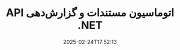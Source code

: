 ---
############################# Static ############################
layout: "landing"
date: 2025-02-24T17:52:13
draft: false

lang: fa
product: "Assembly"
product_tag: "assembly"
platform: "Net"
platform_tag: "net"

############################# Drop-down ############################
supported_platforms:
  items:
    # supported_platforms loop
    - title: ".NET"
      tag: "net"
    # supported_platforms loop
    - title: "Java"
      tag: "java"
    # supported_platforms loop
    - title: "Node.js"
      tag: "nodejs-java"

############################# Head ############################
head_title: "API .NET برای اتوماسیون مستندات، تجمیع و تولید گزارش"
head_description: "API C# .NET برای اتوماسیون مستندات، تجمیع و تولید گزارش. ایجاد PDF، Word، Excel، PPTX، HTML و مستندات ایمیلی از الگوهای سفارشی."

############################# Header ############################
title: "API اتوماسیون مستندات و گزارش‌دهی .NET"
description: "گزارش‌ها را در برنامه‌های .NET با تعریف الگوها و ادغام داده‌ها تولید کنید."
words:
  for: "برای"

actions:
  main: "دانلود آزمایشی از طریق Nuget"
  main_link: "https://www.nuget.org/packages/GroupDocs.Assembly"
  alt: "مجوزدهی"
  alt_link: "https://purchase.groupdocs.com/pricing/assembly/net/"
  title: "آماده شروع هستید؟"
  description: "امکانات GroupDocs.Assembly را به‌صورت رایگان امتحان کنید یا درخواست مجوز دهید."

release:
  title: "نسخه {0} منتشر شد"
  notes: "ببینید چه چیزی جدید است"
  downloads: "دانلودها"
  link: "https://releases.groupdocs.com/assembly/net/"

code:
  title: "پر کردن یک نمودار در DOCX با C#"
  more: "نمونه‌های بیشتر"
  more_link: "https://github.com/groupdocs-assembly/GroupDocs.Assembly-for-.NET/"
  install: "dotnet add package GroupDocs.Assembly"
  content: |
    ```csharp {style=abap}   
    // مسیر به الگوی اصلی
    string template = "chart_template.docx";

    // داده‌های تولید بازدهی مدیران را از منبع بازیابی کنید
    DocumentTable data_table = 
        new DocumentTable("Managers.json", 1);

    // یک نمونه از DataSourceInfo با داده‌ها ایجاد کنید
    DataSourceInfo data 
        = new DataSourceInfo(data_table, "managers");

    // رنگ‌های نمودار را با استفاده از DataSourceInfo دیگر تنظیم کنید
    DataSourceInfo design = 
        new DataSourceInfo("red", "color");

    // الگو را با داده‌ها پر کنید و آن را در خروجی ذخیره کنید
    DocumentAssembler asm = new DocumentAssembler();
    asm.AssembleDocument(template, "result.docx", data, design);
    ```

############################# Overview ############################
overview:
  enable: true
  title: "نگاهی به GroupDocs.Assembly"
  description: "راه حل .NET برای اتوماسیون ایجاد مستندات با یکپارچگی داده پیشرفته."
  features:
    # feature loop
    - title: "افزودن داده‌های تجاری به الگوهای مستندات با C#"
      content: "تولید گزارش به‌طور آسان: با GroupDocs.Assembly for .NET می‌توانید به راحتی داده‌ها را از منابعی مانند JSON یا XML به الگوهای از پیش تعریف شده وارد کنید."

    # feature loop
    - title: "پردازش اشیاء داده بومی"
      content: "فرمت‌های مستند پشتیبانی شده شامل اشیاء تعبیه شده‌ای همچون نمودارها، جداول و لیست‌ها هستند که می‌توانند به‌طور خودکار با داده‌ها پر شوند."

    # feature loop
    - title: "ویژگی‌های اضافی"
      content: "GroupDocs.Assembly for .NET گزینه‌های سفارشی‌سازی وسیعی را فراهم می‌کند. اشیاء داده را به‌صورت برنامه‌نویسی طراحی کنید، بارکدها را تولید کنید، از منابع داده آنلاین از طریق URL استفاده کنید و خروجی را در فرمت‌های مختلف ذخیره کنید."

############################# Platforms ############################
platforms:
  enable: true
  title: "عدم وابستگی به پلتفرم"
  description: "GroupDocs.Assembly for .NET با سیستم‌عامل‌ها، فریم‌ورک‌ها و مدیران بسته‌های زیر سازگار است."
  items:
    # platform loop
    - title: "Amazon"
      image: "amazon"
    # platform loop
    - title: "Docker"
      image: "docker"
    # platform loop
    - title: "Azure"
      image: "azure"
    # platform loop
    - title: "VS Code"
      image: "vs_code"
    # platform loop
    - title: "ReSharper"
      image: "resharper"
    # platform loop
    - title: "macOS"
      image: "finder"
    # platform loop
    - title: "Linux"
      image: "linux"
    # platform loop
    - title: "NuGet"
      image: "nuget"

############################# File formats ############################
formats:
  enable: true
  title: "فرمت‌های پشتیبانی شده"
  description: |
    GroupDocs.Assembly for .NET می‌تواند فرمت‌های زیر را پردازش کند [فرمت‌های مستند](https://docs.groupdocs.com/assembly/net/supported-document-formats/).
  groups:
    # group loop
    - color: "green"
      content: |
        ### فرمت‌های Microsoft Office
        * **Word:**  DOCX, DOC, DOCM, DOT, DOTX, DOTM, RTF, WordprocessingML
        * **Excel:** XLSX, XLS, XLSM, XLSB, XLTM, XLT, XLTM, XLTX, SpreadsheetML
        * **PowerPoint:** PPT, PPTX, PPTM, PPS, PPSX, PPSM, POTM, POTX
    # group loop
    - color: "blue"
      content: |
        ### تصاویر و سایر فرمت‌ها
        * **قابل حمل:** PDF
        * **تصاویر:** SVG, TIFF
        * **سایر فرمت‌های اداری:** ODT, OTT, OTS, ODS, ODP, OTP
      # group loop
    - color: "red"
      content: |
        ### سایر فرمت‌ها
        * **وب:** HTML, MHTML
        * **ایمیل‌ها:** EML, MSG, EMLX
        * **سایر:** EPUB, MD

############################# Features ############################
features:
  enable: true
  title: "ویژگی‌های GroupDocs.Assembly"
  description: "ایجاد مستندات و گزارش‌ها با استفاده از مدل‌های داده پیشرفته."

  items:
    # feature loop
    - icon: "preview"
      title: "نمایش داده پیشرفته"
      content: "پشتیبانی از دامنه وسیعی از اشیاء داده مانند نمودارها، لیست‌ها، جداول، تصاویر و غیره."

    # feature loop
    - icon: "manipulate"
      title: "دستکاری داده"
      content: "فرمول‌ها و عملیات خودکار را برای فرمت و نمایش مؤثر داده‌ها اعمال کنید."

    # feature loop
    - icon: "two_pages"
      title: "دامنه وسیعی از فرمت‌های پشتیبانی شده"
      content: "بدون مشکل با تمامی فرمت‌های معمول مستندات برای الگوها یا فایل‌های خروجی کار کنید."

    # feature loop
    - icon: "document_settings"
      title: "نشانه‌گذاری غنی در الگوها"
      content: "در الگوها از فرمت‌بندی عددی، الفبایی و سازمانی سود ببرید."

    # feature loop
    - icon: "text"
      title: "اضافه کردن بارکدها"
      content: "تصاویر بارکد را به‌صورت دینامیکی ایجاد کرده و آن‌ها را در مستندات خود وارد کنید."

    # feature loop
    - icon: "add"
      title: "فرمت‌بندی داده"
      content: "رشته‌ها را در الگوها به‌صورت بزرگ، کوچک، با حرف بزرگ اول یا به سبک‌های دیگر فرمت کنید."

    # feature loop
    - icon: "manipulate"
      title: "دستکاری محتوای مستند"
      content: "به‌طور دینامیکی محتوا را از مستندات خارجی در گزارش‌های خود وارد کنید."

    # feature loop
    - icon: "convert"
      title: "ذخیره‌سازی در چندین فرمت"
      content: "فرمت فایل خروجی را با استفاده از پسوندهای فایل یا تنظیمات دقیق مشخص کنید."

    # feature loop
    - icon: "update"
      title: "پردازش داده انعطاف‌پذیر"
      content: "تصاویر و مستندات را به‌طور دینامیکی با استفاده از بایت‌های کدگذاری‌شده با Base64 وارد کنید."

############################# Code samples ############################
code_samples:
  enable: true
  title: "نمونه‌های کد"
  description: "نمونه‌های کد برای عملیات رایج GroupDocs.Assembly."
  items:
    # code sample loop
    - title: "لیست شماره‌گذاری شده در یک سند Microsoft Word"
      content: |
        [لیست‌های شماره گذاری شده](https://docs.groupdocs.com/assembly/net/bulleted-list-in-word-processing-document/) یک روش معمول برای ارائه داده‌های تجاری هستند. این یک نمونه از افزودن یک لیست به مستند Word با استفاده از GroupDocs.Assembly است.
        {{< landing/code title="چگونه یک لیست را در مستندات پر کنیم">}}
        ```csharp {style=abap}
        // این الگو را در یک صفحه مستند وارد کنید:
        // شاخص‌های عملکرد مدیران
        // . <<foreach [in products]>><<[ProductName]>>
        // <</foreach>>

        // مسیر الگو را مشخص کنید
        string template = "Bulleted List Template.docx";

        // مسیر فایل خروجی را تنظیم کنید
        string result = "Result Report.docx"

        // داده‌های مدیران را از یک منبع JSON بازیابی کنید
        JsonDataSource dataSource = new JsonDataSource("Report data.json");
        DataSourceInfo data = new DataSourceInfo(dataSource, "managers")

        // گزارش را با داده‌های پر شده تولید کنید
        DocumentAssembler assembler = new DocumentAssembler();
        assembler.AssembleDocument(template, result, data);
        ```
        {{< /landing/code >}}
    # code sample loop
    - title: "نمودارهای دایره‌ای در ارائه PPTX"
      content: |
        شما می‌توانید [نمودارهای دایره‌ای](https://docs.groupdocs.com/assembly/net/pie-chart-in-presentation-document/) را با استفاده از الگوها و داده‌های XML ایجاد کنید. گزارش‌های خود را با نمایش‌های بصری جذاب بهبود دهید.
        {{< landing/code title="چگونه داده‌ها را در یک نمودار دایره‌ای نمایش دهیم">}}
        ```csharp {style=abap}
        // الگوی عنوان نمودار را به ارائه اضافه کنید:
        // درآمد مشتریان <<foreach [in customers]>> 
        // <<x [CustomerName]>>

        // همچنین الگوی داده‌های نمودار را شامل کنید:
        // Total Order Price<<foreach [in customers]>> 
        // <<x [CustomerName]>>

        // مسیر الگوی نمودار را مشخص کنید
        string template = "Pie Chart Template.pptx";

        // مسیر فایل خروجی را تنظیم کنید
        string result = "Result Report.pptx"

        // داده‌های مشتریان را از یک منبع XML بازیابی کنید
        JsonDataSource dataSource = new JsonDataSource("Chart data.xml");
        DataSourceInfo data = new DataSourceInfo(dataSource, "customers")

        // نمودار را تولید کرده و نتیجه را ذخیره کنید
        DocumentAssembler assembler = new DocumentAssembler();
        assembler.AssembleDocument(template, result, data);
        ```
        {{< /landing/code >}}

---